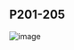 ## P201-205
![image](https://user-images.githubusercontent.com/80054116/196048420-50c9f73c-eebf-4697-a1d2-217c67679c73.png)
